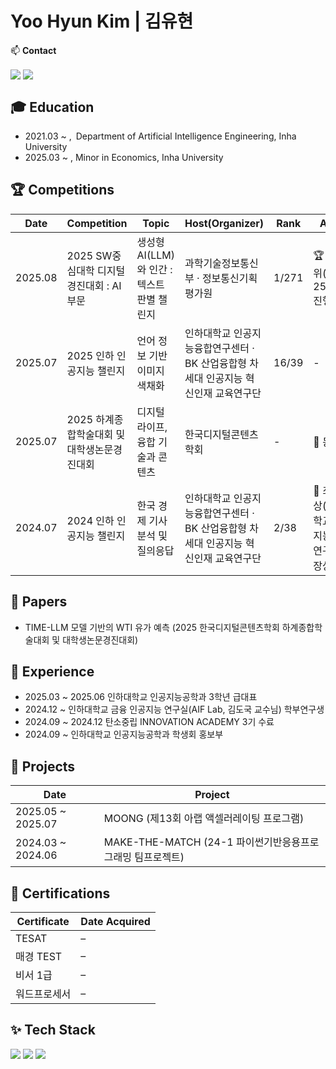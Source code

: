 # Yoo Hyun Kim | 김유현

📫 **Contact** 

<a href="https://www.instagram.com/u_hyuuun/"><img src="https://img.shields.io/badge/@u_hyuuun-9c38d1?style=for-the-badge&logo=instagram&logoColor=white" style="vertical-align: middle;"/></a>
<a href="mailto:uuuhyun.kim@gmail.com"><img src="https://img.shields.io/badge/uuuhyun.kim@gmail.com-D14836?style=for-the-badge&logo=gmail&logoColor=white" style="vertical-align: middle;"/></a>


## 🎓 Education

- 2021.03 ~ , Department of Artificial Intelligence Engineering, Inha University
- 2025.03 ~ , Minor in Economics, Inha University


## 🏆 Competitions

| Date | Competition | Topic | Host(Organizer) | Rank | Award | Link |
| --- | --- | --- | --- | --- | --- | --- |
| 2025.08 | 2025 SW중심대학 디지털 경진대회 : AI부문 | 생성형 AI(LLM)와 인간 : 텍스트 판별 챌린지 | 과학기술정보통신부 · 정보통신기획평가원 | 1/271 | 🏆 예선 1위(본선 25.08.12 진행 예정) | – |
| 2025.07 | 2025 인하 인공지능 챌린지 | 언어 정보 기반 이미지 색채화 | 인하대학교 인공지능융합연구센터 · BK 산업융합형 차세대 인공지능 혁신인재 교육연구단 | 16/39 | - | – |
| 2025.07 | 2025 하계종합학술대회 및 대학생논문경진대회 | 디지털 라이프, 융합 기술과 콘텐츠 | 한국디지털콘텐츠학회 | - | 🥉 동상 | – |
| 2024.07 | 2024 인하 인공지능 챌린지 | 한국 경제 기사 분석 및 질의응답 | 인하대학교 인공지능융합연구센터 · BK 산업융합형 차세대 인공지능 혁신인재 교육연구단 | 2/38 | 🥈 최우수상(인하대학교 인공지능융합연구센터장상) | – |


## 📄 Papers

- TIME-LLM 모델 기반의 WTI 유가 예측
(2025 한국디지털콘텐츠학회 하계종합학술대회 및 대학생논문경진대회)


## 💼 Experience

- 2025.03 ~ 2025.06 인하대학교 인공지능공학과 3학년 급대표
- 2024.12 ~ 인하대학교 금융 인공지능 연구실(AIF Lab, 김도국 교수님) 학부연구생
- 2024.09 ~ 2024.12 탄소중립 INNOVATION ACADEMY 3기 수료
- 2024.09 ~ 인하대학교 인공지능공학과 학생회 홍보부


## 🚀 Projects

| Date | Project |
| --- | --- |
| 2025.05 ~ 2025.07 | MOONG (제13회 아랩 액셀러레이팅 프로그램) |
| 2024.03 ~ 2024.06 | MAKE-THE-MATCH (24-1 파이썬기반응용프로그래밍 팀프로젝트) |


## 📜 Certifications

| Certificate | **Date Acquired** |
| --- | --- |
| TESAT | – |
| 매경 TEST | – |
| 비서 1급 | – |
| 워드프로세서 | – |

## ✨ Tech Stack

<img src="https://img.shields.io/badge/python-3670A0?style=for-the-badge&logo=python&logoColor=ffdd54" /> <img src="https://img.shields.io/badge/PyTorch-EE4C2C?style=for-the-badge&logo=pytorch&logoColor=white" /> <img src="https://img.shields.io/badge/Bash-4EAA25?style=for-the-badge&logo=gnubash&logoColor=white" />


